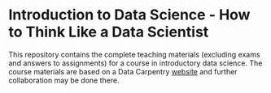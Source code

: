 # Introduction to Data Science - How to Think Like a Data Scientist

This repository contains the complete teaching materials (excluding exams and
answers to assignments) for a course in introductory data science. The course materials are based on a Data Carpentry [website](http://datacarpentry.org/semester-biology) and further collaboration may be done there. 



